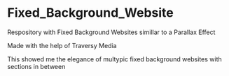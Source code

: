 # Fixed_Background_Website
Respository with Fixed Background Websites simillar to a Parallax Effect

Made with the help of Traversy Media

This showed me the elegance of multypic fixed background websites with sections in between 
